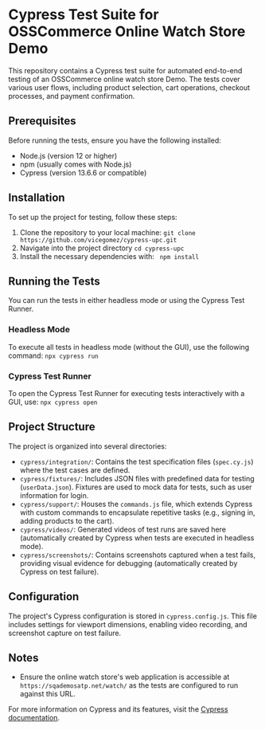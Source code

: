 
# Cypress Test Suite for OSSCommerce Online Watch Store Demo

This repository contains a Cypress test suite for automated end-to-end testing of an OSSCommerce online watch store Demo. The tests cover various user flows, including product selection, cart operations, checkout processes, and payment confirmation.

## Prerequisites

Before running the tests, ensure you have the following installed:
- Node.js (version 12 or higher)
- npm (usually comes with Node.js)
- Cypress (version 13.6.6 or compatible)

## Installation

To set up the project for testing, follow these steps:

1. Clone the repository to your local machine:
``` git clone https://github.com/vicegomez/cypress-upc.git  ```
2. Navigate into the project directory
```cd cypress-upc```
3. Install the necessary dependencies with:
``` npm install```


## Running the Tests

You can run the tests in either headless mode or using the Cypress Test Runner.

### Headless Mode

To execute all tests in headless mode (without the GUI), use the following command:
```npx cypress run```

### Cypress Test Runner

To open the Cypress Test Runner for executing tests interactively with a GUI, use:
```npx cypress open```

## Project Structure

The project is organized into several directories:

- `cypress/integration/`: Contains the test specification files (`spec.cy.js`) where the test cases are defined.
- `cypress/fixtures/`: Includes JSON files with predefined data for testing (`userData.json`). Fixtures are used to mock data for tests, such as user information for login.
- `cypress/support/`: Houses the `commands.js` file, which extends Cypress with custom commands to encapsulate repetitive tasks (e.g., signing in, adding products to the cart).
- `cypress/videos/`: Generated videos of test runs are saved here (automatically created by Cypress when tests are executed in headless mode).
- `cypress/screenshots/`: Contains screenshots captured when a test fails, providing visual evidence for debugging (automatically created by Cypress on test failure).

## Configuration

The project's Cypress configuration is stored in `cypress.config.js`. This file includes settings for viewport dimensions, enabling video recording, and screenshot capture on test failure.

## Notes

- Ensure the online watch store's web application is accessible at `https://sqademosatp.net/watch/` as the tests are configured to run against this URL.

For more information on Cypress and its features, visit the [Cypress documentation](https://docs.cypress.io/).

